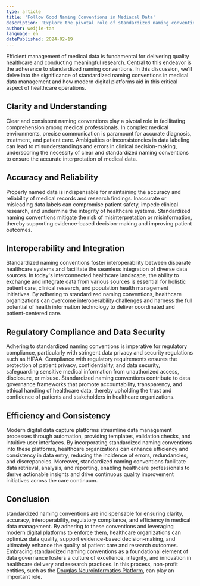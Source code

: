 ```yaml
---
type: article
title: 'Follow Good Naming Conventions in Mediacal Data'
description: 'Explore the pivotal role of standardized naming conventions in healthcare data management and how modern digital platforms streamline adherence to these conventions, ensuring clarity, accuracy, and compliance while fostering efficiency and interoperability.'
author: weijie-tan
language: en
datePublished: 2024-02-19
---
```


Efficient management of medical data is fundamental for delivering quality healthcare and conducting meaningful research. Central to this endeavor is the adherence to standardized naming conventions. In this discussion, we'll delve into the significance of standardized naming conventions in medical data management and how modern digital platforms aid in this critical aspect of healthcare operations.

## Clarity and Understanding

Clear and consistent naming conventions play a pivotal role in facilitating comprehension among medical professionals. In complex medical environments, precise communication is paramount for accurate diagnosis, treatment, and patient care. Ambiguities or inconsistencies in data labeling can lead to misunderstandings and errors in clinical decision-making, underscoring the necessity of clear and standardized naming conventions to ensure the accurate interpretation of medical data.

## Accuracy and Reliability

Properly named data is indispensable for maintaining the accuracy and reliability of medical records and research findings. Inaccurate or misleading data labels can compromise patient safety, impede clinical research, and undermine the integrity of healthcare systems. Standardized naming conventions mitigate the risk of misinterpretation or misinformation, thereby supporting evidence-based decision-making and improving patient outcomes.

## Interoperability and Integration

Standardized naming conventions foster interoperability between disparate healthcare systems and facilitate the seamless integration of diverse data sources. In today's interconnected healthcare landscape, the ability to exchange and integrate data from various sources is essential for holistic patient care, clinical research, and population health management initiatives. By adhering to standardized naming conventions, healthcare organizations can overcome interoperability challenges and harness the full potential of health information technology to deliver coordinated and patient-centered care.

## Regulatory Compliance and Data Security

Adhering to standardized naming conventions is imperative for regulatory compliance, particularly with stringent data privacy and security regulations such as HIPAA. Compliance with regulatory requirements ensures the protection of patient privacy, confidentiality, and data security, safeguarding sensitive medical information from unauthorized access, disclosure, or misuse. Standardized naming conventions contribute to data governance frameworks that promote accountability, transparency, and ethical handling of healthcare data, thereby upholding the trust and confidence of patients and stakeholders in healthcare organizations.

## Efficiency and Consistency

Modern digital data capture platforms streamline data management processes through automation, providing templates, validation checks, and intuitive user interfaces. By incorporating standardized naming conventions into these platforms, healthcare organizations can enhance efficiency and consistency in data entry, reducing the incidence of errors, redundancies, and discrepancies. Moreover, standardized naming conventions facilitate data retrieval, analysis, and reporting, enabling healthcare professionals to derive actionable insights and drive continuous quality improvement initiatives across the care continuum.

## Conclusion

standardized naming conventions are indispensable for ensuring clarity, accuracy, interoperability, regulatory compliance, and efficiency in medical data management. By adhering to these conventions and leveraging modern digital platforms to enforce them, healthcare organizations can optimize data quality, support evidence-based decision-making, and ultimately enhance the quality of patient care and research outcomes. Embracing standardized naming conventions as a foundational element of data governance fosters a culture of excellence, integrity, and innovation in healthcare delivery and research practices. In this process, non-profit entities, such as the [Douglas Neuroinformatics Platform](https://douglasneuroinformatics.ca/), can play an important role.
